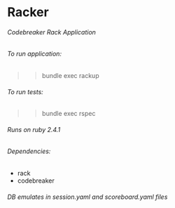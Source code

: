 # Racker
###### Codebreaker Rack Application
###### To run application:
>> bundle exec rackup
###### To run tests:
>> bundle exec rspec
###### Runs on ruby 2.4.1
###### Dependencies:
- rack
- codebreaker
###### DB emulates in session.yaml and scoreboard.yaml files
